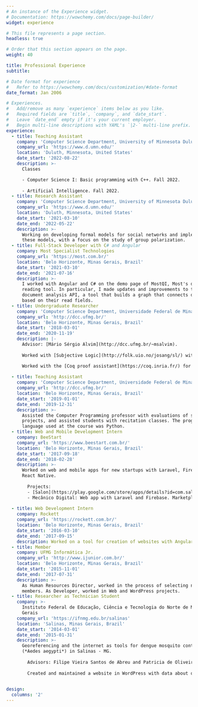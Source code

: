 ```yaml
---
# An instance of the Experience widget.
# Documentation: https://wowchemy.com/docs/page-builder/
widget: experience

# This file represents a page section.
headless: true

# Order that this section appears on the page.
weight: 40

title: Professional Experience
subtitle:

# Date format for experience
#   Refer to https://wowchemy.com/docs/customization/#date-format
date_format: Jan 2006

# Experiences.
#   Add/remove as many `experience` items below as you like.
#   Required fields are `title`, `company`, and `date_start`.
#   Leave `date_end` empty if it's your current employer.
#   Begin multi-line descriptions with YAML's `|2-` multi-line prefix.
experience:
  - title: Teaching Assistant
    company: 'Computer Science Department, University of Minnesota Duluth'
    company_url: 'https://www.d.umn.edu/'
    location: 'Duluth, Minnesota, United States'
    date_start: '2022-08-22'
    description: >-
      Classes

      - Computer Science I: Basic programming with C++. Fall 2022.
      
      - Artificial Intelligence. Fall 2022. 
  - title: Research Assistant
    company: 'Computer Science Department, University of Minnesota Duluth'
    company_url: 'https://www.d.umn.edu/'
    location: 'Duluth, Minnesota, United States'
    date_start: '2021-03-10'
    date_end: '2022-05-22'
    description: >-
      Working on developing formal models for social networks and implementing
      these models, with a focus on the study of group polarization.
  - title: Full-Stack Developer with C# and Angular
    company: Most Specialist Technologies
    company_url: 'https://most.com.br/'
    location: 'Belo Horizonte, Minas Gerais, Brazil'
    date_start: '2021-03-10'
    date_end: '2021-07-16'
    description: >-
      I worked with Angular and C# on the demo page of MostQI, Most's document
      reading tool. In particular, I made updates and improvements to the
      document analysis API, a tool that builds a graph that connects documents
      based on their read fields.
  - title: Undergraduate Researcher
    company: 'Computer Science Department, Universidade Federal de Minas Gerais'
    company_url: 'http://dcc.ufmg.br/'
    location: 'Belo Horizonte, Minas Gerais, Brazil'
    date_start: '2018-03-01'
    date_end: '2020-11-19'
    description: |-
      Advisor: [Mário Sérgio Alvim](http://dcc.ufmg.br/~msalvim).
        
      Worked with [Subjective Logic](http://folk.uio.no/josang/sl/) with the aim of improving a [formal model for group polarization in social networks](https://link.springer.com/chapter/10.1007/978-3-030-31175-9_24).

      Worked with the [Coq proof assistant](https://coq.inria.fr/) for formalization and verification of software. [Final work](https://github.com/joseoliveirajr/sorting).
        
  - title: Teaching Assistant
    company: 'Computer Science Department, Universidade Federal de Minas Gerais'
    company_url: 'http://dcc.ufmg.br/'
    location: 'Belo Horizonte, Minas Gerais, Brazil'
    date_start: '2019-01-01'
    date_end: '2019-12-31'
    description: >-
      Assisted the Computer Programming professor with evaluations of student
      projects, and assisted students with recitation classes. The programming
      language used at the course was Python.
  - title: Web and Mobile Development Intern
    company: BeeStart
    company_url: 'https://www.beestart.com.br/'
    location: 'Belo Horizonte, Minas Gerais, Brazil'
    date_start: '2017-09-18'
    date_end: '2018-02-28'
    description: >-
      Worked on web and mobile apps for new startups with Laravel, Firebase and
      React Native.
        
        Projects:
        - [Salon](https://play.google.com/store/apps/details?id=com.salonappbeestart): Mobile app and landing page with React Native and Firebase. Marketplace mobile app for beauty salons.
        - Mecânico Digital: Web app with Laravel and Firebase. Marketplace web app for repair shops.
        
  - title: Web Development Intern
    company: Rockett
    company_url: 'https://rockett.com.br/'
    location: 'Belo Horizonte, Minas Gerais, Brazil'
    date_start: '2016-03-10'
    date_end: '2017-09-15'
    description: Worked on a tool for creation of websites with Angular.JS.
  - title: Member
    company: UFMG Informática Jr.
    company_url: 'http://www.ijunior.com.br/'
    location: 'Belo Horizonte, Minas Gerais, Brazil'
    date_start: '2015-11-01'
    date_end: '2017-07-31'
    description: >-
      As Human Resources Director, worked in the process of selecting new
      members. As Developer, worked in Web and WordPress projects.
  - title: Researcher as Technician Student
    company: >-
      Instituto Federal de Educação, Ciência e Tecnologia do Norte de Minas
      Gerais
    company_url: 'https://ifnmg.edu.br/salinas'
    location: 'Salinas, Minas Gerais, Brazil'
    date_start: '2014-03-01'
    date_end: '2015-01-31'
    description: >-
      Georeferencing and the internet as tools for dengue mosquito control
      (*Aedes aegypti*) in Salinas - MG.
        
        Advisors: Filipe Vieira Santos de Abreu and Patricia de Oliveira Lucas. FAPEMIG Scholarship.
        
        Created and maintained a website in WordPress with data about ovitraps and larvitraps for degue mosquito (*Aedes aegypti*) at two neighborhoods at Salinas over a year.
        

design:
  columns: '2'
---
```

